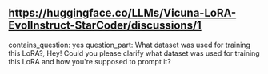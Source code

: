 ## https://huggingface.co/LLMs/Vicuna-LoRA-EvolInstruct-StarCoder/discussions/1

contains_question: yes
question_part: What dataset was used for training this LoRA?, Hey! Could you please clarify what dataset was used for training this LoRA and how you're supposed to prompt it?